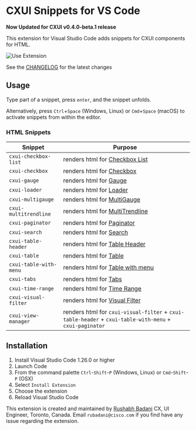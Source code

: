 # CXUI Snippets for VS Code

**Now Updated for CXUI  v0.4.0-beta.1 release**

This extension for Visual Studio Code adds snippets for CXUI components for HTML.

![Use Extension](/images/cxui-snippet-demo.gif)

See the [CHANGELOG](CHANGELOG.md) for the latest changes

## Usage

Type part of a snippet, press `enter`, and the snippet unfolds.

Alternatively, press `Ctrl`+`Space` (Windows, Linux) or `Cmd`+`Space` (macOS) to activate snippets from within the editor.


### HTML Snippets

| Snippet              | Purpose                                             |
| -------------------- | --------------------------------------------------- |
| `cxui-checkbox-list` | renders html for [Checkbox List](http://cxui-components.cisco.com/?path=/docs/components-checkbox-list-basic--basic)                 |
| `cxui-checkbox`      | renders html for [Checkbox](http://cxui-components.cisco.com/?path=/docs/components-checkbox-basic--basic)                         |
| `cxui-gauge`         | renders html for [Gauge](http://cxui-components.cisco.com/?path=/docs/components-gauge-default--default-story)                            |
| `cxui-loader`         | renders html for [Loader](http://cxui-components.cisco.com/?path=/docs/components-loader-default--loader)                            |
| `cxui-multigauge`         | renders html for [MultiGauge](http://cxui-components.cisco.com/?path=/docs/components-multigauge-default--default-story)                            |
| `cxui-multitrendline`         | renders html for [MultiTrendline](http://cxui-components.cisco.com/?path=/docs/components-multitrendline-default-multi-line--default-multi-line)                            |
| `cxui-paginator`         | renders html for [Paginator](http://cxui-components.cisco.com/path=/docs/components-paginator--basic)                            |
| `cxui-search`         | renders html for [Search](http://cxui-components.cisco.com/?path=/docs/components-search-basic--basic)                            |
| `cxui-table-header`         | renders html for [Table Header](http://cxui-components.cisco.com/?path=/docs/components-tableheader-basic--basic)                            |
| `cxui-table`         | renders html for [Table](http://cxui-components.cisco.com/?path=/docs/components-table-default--default-story)                            |
| `cxui-table-with-menu`         | renders html for [Table with menu](http://cxui-components.cisco.com/?path=/docs/components-table-kebab-more-options--kebab-more-options)                            |
| `cxui-tabs`         | renders html for [Tabs](http://cxui-components.cisco.com/?path=/docs/components-tabs-default--tabs-block)                            |
| `cxui-time-range`         | renders html for [Time Range](http://cxui-components.cisco.com/?path=/docs/components-timerange-default--time-range)                            |
| `cxui-visual-filter`         | renders html for [Visual Filter](http://cxui-components.cisco.com//?path=/docs/components-visual-filters-default--default-story)                            |
| `cxui-view-manager`         | renders html for `cxui-visual-filter` + `cxui-table-header` + `cxui-table-with-menu` + `cxui-paginator`                |


## Installation

1. Install Visual Studio Code 1.26.0 or higher
1. Launch Code
1. From the command palette `Ctrl`-`Shift`-`P` (Windows, Linux) or `Cmd`-`Shift`-`P` (OSX)
1. Select `Install Extension`
1. Choose the extension
1. Reload Visual Studio Code


This extension is created and maintained by [Rushabh Badani](https://wwwin-github.cisco.com/rubadani) CX, UI Engineer, Toronto, Canada. Email `rubadani@cisco.com` if you find have any issue regarding the extension.